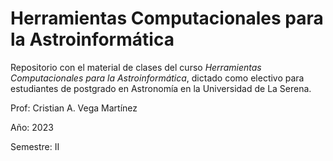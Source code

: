 # Herramientas Computacionales para la Astroinformática

Repositorio con el material de clases del curso _Herramientas
Computacionales para la Astroinformática_, dictado como electivo
para estudiantes de postgrado en Astronomía en la Universidad 
de La Serena.

Prof: Cristian A. Vega Martínez

Año: 2023

Semestre: II

